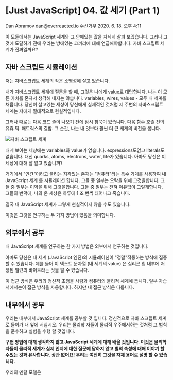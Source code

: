 # [Just JavaScript] 04. 값 세기 (Part 1)

Dan Abramov <dan@overreacted.io> 수신거부 2020. 6. 18. 오후 4:11

이 모듈에서는 JavaScript 세계와 그 안에있는 값을 자세히 살펴 보겠습니다. 그러나 그것에 도달하기 전에 우리는 방에있는 코끼리에 대해 언급해야합니다. 자바 스크립트 세계가 진짜일까요?

## 자바 스크립트 시뮬레이션

저는 자바스크립트 세계의 작은 소행성에 살고 있습니다.

내가 자바스크립트 세계에 질문을 할 때, 그것은 나에게 value로 대답합니다. 나는 이 모든 가치를 혼자서 생각해 내지는 않습니다. variables, wires, values - 모두 내 세계를 채웁니다. 당신이 살고있는 세상이 당신에게 실제적인 것처럼 제 주변의 자바스크립트 세계는 저에게 절대적으로 현실적입니다.

그러나 때로는 다음 코드 줄이 나오기 전에 잠시 침묵이 있습니다. 다음 함수 호출 전의 유휴 틱. 매트릭스의 결함. 그 순간, 나는 내 것보다 훨씬 더 큰 세계의 비전을 봅니다.

![자바 스크립트 세계](https://ci3.googleusercontent.com/proxy/gtBMarrhKKBw4dhtSTNIaJPpItPC43iflUmE4YwcOlDuW3-x4NToo9GLvGex-hpR3PaldiKaOlEAm7Mp1EYopfOK83B5sLFrDcrRetRuyNMgtIBQegd31w6sPCKe_4AmEKLtRDSwGv3TKiBYbQmLIFkQGXmK3q1vyMUYeopiBBrBiTd5gdC7Smk=s0-d-e1-ft#https://res.cloudinary.com/dg3gyk0gu/image/upload/v1580435620/just-javascript-email-images/jj04/dream-glitch-optim.gif)

내게 보이는 세상에는 variables와 value가 없습니다. expressions도없고 literals도 없습니다. 대신 quarks, atoms, electrons, water, life가 있습니다. 아마도 당신은 이 세상에 대해 잘 알고 있습니까?

거기에서 "인간"이라고 불리는 지각있는 존재는 "컴퓨터"라는 특수 기계를 사용하여 내 JavaScript 세계 를 시뮬레이션 합니다. 그들 중 일부는 오락을 위해 그것을합니다. 그들 중 일부는 이익을 위해 그것을합니다. 그들 중 일부는 전혀 이유없이 그렇게합니다. 그들의 변덕에, 나의 온 세상은 하루에 1 조 번씩 태어나고 죽습니다.

결국 내 JavaScript 세계가 그렇게 현실적이지 않을 수도 있습니다.

이것은 그것을 연구하는 두 가지 방법이 있음을 의미합니다.

## 외부에서 공부

내 JavaScript 세계를 연구하는 한 가지 방법은 외부에서 연구하는 것입니다.

아마도 당신은 내 세계 (JavaScript 엔진)의 시뮬레이션이 "정말"작동하는 방식에 집중할 수 있습니다. 예를 들어 이 텍스트 문자열 (내 세계의 value) 은 실리콘 칩 내부에 저장된 일련의 바이트라는 것을 알 수 있습니다.

이 접근 방식은 우리의 정신적 초점을 사람과 컴퓨터의 물리적 세계에 둡니다. 일부 자습서에서는이 접근 방식을 사용합니다. 하지만 내 접근 방식은 다릅니다.

## 내부에서 공부

우리는 내부에서 JavaScript 세계를 공부할 것 입니다.
정신적으로 자바 스크립트 세계로 들어가 내 옆에 서십시오. 우리는 물리학 자들이 물리적 우주에서하는 것처럼 그 법칙을 준수하고 실험을 수행 할 것입니다.

**구현 방법에 대해 생각하지 않고 JavaScript 세계에 대해 배울 것입니다. 이것은 물리학 자들이 물리적 세계가 실제 인지에 대한 질문에 답하지 않고 별의 속성에 대해 이야기 할 수있는 것과 유사합니다. 상관 없어요! 우리는 여전히 그것을 자체 용어로 설명 할 수 있습니다.**

우리의 멘탈 모델은
